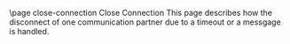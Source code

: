 \page close-connection Close Connection
This page describes how the disconnect of one communication partner due to a timeout or a messgage is handled.